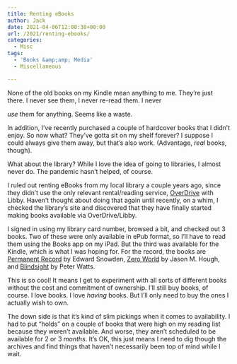 ```yaml
---
title: Renting eBooks
author: Jack
date: 2021-04-06T12:00:38+00:00
url: /2021/renting-ebooks/
categories:
  - Misc
tags:
  - 'Books &amp;amp; Media'
  - Miscellaneous

---
```

<!--kg-card-begin: html-->None of the old books on my Kindle mean anything to me. They&#8217;re just there. I never see them, I never re-read them. I never 

_use_ them for anything. Seems like a waste.

In addition, I&#8217;ve recently purchased a couple of hardcover books that I didn&#8217;t enjoy. So now what? They&#8217;ve gotta sit on my shelf forever? I suppose I could always give them away, but that&#8217;s also work. (Advantage, _real_ books, though).

What about the library? While I love the idea of going to libraries, I almost never do. The pandemic hasn&#8217;t helped, of course.

I ruled out renting eBooks from my local library a couple years ago, since they didn&#8217;t use the only relevant rental/reading service, [OverDrive][1] with Libby. Haven&#8217;t thought about doing that again until recently, on a whim, I checked the library&#8217;s site and discovered that they have finally started making books available via OverDrive/Libby.

I signed in using my library card number, browsed a bit, and checked out 3 books. Two of these were only available in ePub format, so I&#8217;ll have to read them using the Books app on my iPad. But the third was available for the Kindle, which is what I was hoping for. For the record, the books are [Permanent Record][2] by Edward Snowden, [Zero World][3] by Jason M. Hough, and [Blindsight][4] by Peter Watts.

This is so cool! It means I get to experiment with all sorts of different books without the cost and commitment of ownership. I&#8217;ll still buy books, of course. I love books. I love _having_ books. But I&#8217;ll only need to buy the ones I actually wish to own.

The down side is that it&#8217;s kind of slim pickings when it comes to availability. I had to put &#8220;holds&#8221; on a couple of books that were high on my reading list because they weren&#8217;t available. And worse, they aren&#8217;t scheduled to be available for 2 or 3 _months_. It&#8217;s OK, this just means I need to dig though the archives and find things that haven&#8217;t necessarily been top of mind while I wait.

<!--kg-card-end: html-->

 [1]: https://www.overdrive.com
 [2]: https://bookshop.org/books/permanent-record-9781250622693/9781250237231
 [3]: https://bookshop.org/books/zero-world/9780553391282
 [4]: https://bookshop.org/books/blindsight-9781250237484/9781250237484